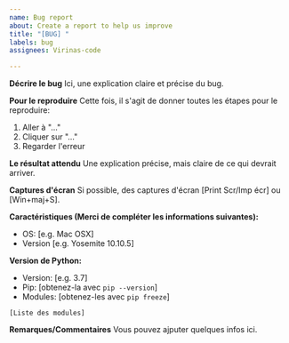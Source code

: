 ```yaml
---
name: Bug report
about: Create a report to help us improve
title: "[BUG] "
labels: bug
assignees: Virinas-code

---
```


**Décrire le bug**
Ici, une explication claire et précise du bug.

**Pour le reproduire**
Cette fois, il s'agit de donner toutes les étapes pour le reproduire:
1. Aller à "..."
2. Cliquer sur "..."
3. Regarder l'erreur

**Le résultat attendu**
Une explication précise, mais claire de ce qui devrait arriver.

**Captures d'écran**
Si possible, des captures d'écran [Print Scr/Imp écr] ou [Win+maj+S].

**Caractéristiques (Merci de compléter les informations suivantes):**
 - OS: [e.g. Mac OSX]
 - Version [e.g. Yosemite 10.10.5]

**Version de Python:**
 - Version: [e.g. 3.7]
 - Pip: [obtenez-la avec `pip --version`]
 - Modules: [obtenez-les avec `pip freeze`]
```
[Liste des modules]
```

**Remarques/Commentaires**
Vous pouvez ajputer quelques infos ici.
